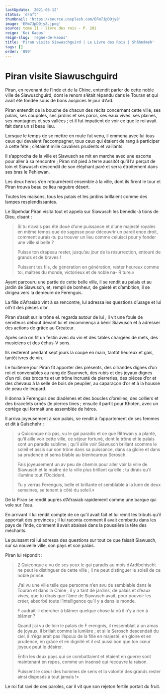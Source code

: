 ```yaml
---
lastUpdate: '2021-05-12'
status: 'draft'
thumbnail: 'https://source.unsplash.com/EFm7JpD9jy8'
image: 'EFm7JpD9jy8.jpeg'
source: tome II - livre des rois - P. 281
reign: 'Keï Kaous'
reign-slug: 'regne-de-kaous'
title: 'Piran visite Siawuschguird | Le Livre des Rois | Shâhnâmeh'
tags: []
order: '099'
---
```


# Piran visite Siawuschguird

Piran, en revenant de l’Inde et de la Chine, entendit parler de cette noble ville de Siawuschguird, dont le renom s’était répandu dans le Touran et qui avait été fondée sous de bons auspices le jour d’Ard.

Piran entendit de la bouche de chacun des récits concernant cette ville, ses palais, ses coupoles, ses jardins et ses parcs, ses eaux vives. ses plaines, ses montagnes et ses vallées ; et il fut impatient de voir ce que le roi avait fait dans un si beau lieu.

Lorsque le temps de se mettre en route fut venu, il emmena avec lui tous ceux qui devaient l’accompagner, tous ceux qui étaient de rang à participer à cette fête ; c’étaient mille cavaliers prudents et vaillants.

Il s’approcha de la ville et Siawusch se mit en marche avec une escorte pour aller à sa rencontre ; Piran mit pied à terre aussitôt qu’il l’a perçut de loin et Siawusch descendit de son éléphant paré et serra étroitement dans ses bras le Pehlewan.

Les deux héros s’en retournèrent ensemble à la ville, dont ils firent le tour et Piran trouva beau ce lieu naguère désert.

Toutes les maisons, tous les palais et les jardins brillaient comme des lampes resplendissantes.

Le Sipehdar Piran visita tout et appela sur Siawusch les bénédic-à tions de Dieu, disant :

> Si tu n’avais pas été doué d’une puissance et d’une majesté royales en même temps que de sagesse pour découvrir un pareil ence droit, comment aurais-tu pu trouver un lieu comme celuisci pour y fonder une ville si belle ?
>
> Puisse ton drapeau rester, jusqu’au jour de la résurrection, entouré de grands et de braves !
>
> Puissent tes fils, de génération en génération, rester heureux comme toi, maîtres du monde, victorieux et de noble na-
R ture.»

Ayant parcouru une partie de cette belle ville, il se rendit au palais et au jardin de Siawusch, et, rempli de bonheur, de gaieté et d’ambition, il se dirigea vers la demeure de Ferenguis.

La fille d’Afrasiab vint à sa rencontre, lui adressa les questions d’usage et lui oll’rit des pièces d’or.

Piran s’assit sur le trône el. regarda autour de lui ; il vit une foule de serviteurs debout devant lui et recommença à bénir Siawusch et à adresser des actions de grâce au Créateur.

Après cela on fit un festin avec du vin et des tables chargées de mets, des musiciens et des échus-V sons.

Ils restèrent pendant sept jours la coupe en main, tantôt heureux et gais, tantôt ivres de vin.

Le huitième jour Piran fit apporter des présents, des olIrandes dignes d’un roi et convenables au rang de Siaunwch, des rubis et des joyaux dignes d’un roi. des brocarts et un trône incrusté de pierreries, des pièces d’or et des chevaux à la selle de bois de peuplier, au caparaçon d’or et à la housse de peau de léopard.

Il donna à Ferenguis des diadèmes et des boucles d’oreilles, des colliers et des bracelets ornés
(le pierres tines ; ensuite il partit pour Khoten, avec un cortège qui formait une assemblée de héros.

Il arriva joyeusement à son palais, se rendit à l’appartement de ses femmes et dit à Gulschehr :

> u Quiconque n’a pas, vu le gai paradis et ce que Rithwan y a planté, qu’il aille voir cette ville, ce séjour fortuné, dont le trône et le palais sont un paradis sublime ; qu’il aille voir Siawusch brillant scomme le soleil et assis sur son trône dans sa puissance, dans sa gloire et dans sa prudence et sema blable au bienheureux Serosch.
>
> Fais joyeusement un av peu de chemin pour aller voir la ville de Siawusch et le maître de la ville plus brillant qu’elle ; tu dirais qu’il illumine tout l’Occident.
>
> Tu y verras Ferenguis, belle et brillante et semblable à la lune de deux semaines, se tenant à côté du soleil.»

De là Piran se rendit auprès d’Afrasiab rapidement comme une barque qui vole sur l’eau.

En arrivant il lui rendit compte de ce qu’il avait fait et lui remit les tributs qu’il apportait des provinces ; il lui raconta comment il avait combattu dans les pays de l’Inde, comment il avait abaissé dans la poussière la tête des méchants.

Le puissant roi lui adressa des questions sur tout ce que faisait Siawusch, sur sa nouvelle ville, son pays et son palais.

Piran lui répondit :

> 2
Quiconque a vu de ses yeux le gai paradis au mois d’Ardibehischt ne peut le distinguer de cette ville ; il ne peut distinguer le soleil de ce noble prince.
>
> J’ai vu une ville telle que personne n’en avu de semblable dans le Touran et dans la Chine ; il y a tant de jardins, de palais et d’eaux vives, que tu dirais que l’âme de Siawusch avait, pour pouvoir les créer, absorbé toute l’intelligence qu’il y a dans le monde.
>
> F audrait-il chercher à blâmer quelque chose là où il n’y a rien à blâmer ?
>
> Quand j’ai vu de loin le palais de F erengnis, il ressemblait à un amas de joyaux, il brillait comme la lumière ; et si le Serosch descendait du ciel, il n’égalerait pas l’époux de la fille en majesté, en gloire et en prudence, en grâce et en dignité et il est aussi bon que ton cœur joyeux peut le désirer.
>
> Enfin les deux pays qui se combattaient et étaient en guerre sont maintenant en repos, comme un insensé qui recouvre la raison.
>
> Puissent le cœur des hommes de sens et la volonté des grands rester ainsi disposés à tout jamais !»

Le roi fut ravi de ces paroles, car il vit que son rejeton fertile portait du fruit.
